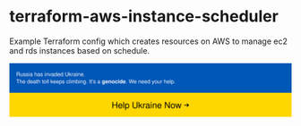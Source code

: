 # terraform-aws-instance-scheduler

Example Terraform config which creates resources on AWS to manage ec2 and rds instances based on schedule.

[![SWUbanner](https://raw.githubusercontent.com/vshymanskyy/StandWithUkraine/main/banner2-direct.svg)](https://github.com/vshymanskyy/StandWithUkraine/blob/main/docs/README.md)